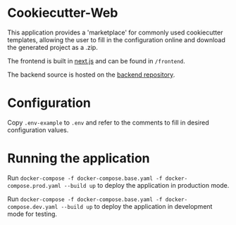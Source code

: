 # Cookiecutter-Web

This application provides a 'marketplace' for commonly used cookiecutter templates, allowing the user to fill in the configuration online and download the generated project as a .zip.

The frontend is built in [next.js](https://nextjs.org/) and can be found in `/frontend`.

The backend source is hosted on the [backend repository](https://git.scc.kit.edu/m-team/ai/cookiecutter-web-backend).

# Configuration

Copy `.env-example` to `.env` and refer to the comments to fill in desired configuration values.

# Running the application

Run `docker-compose -f docker-compose.base.yaml -f docker-compose.prod.yaml --build up` to deploy the application in production mode.

Run `docker-compose -f docker-compose.base.yaml -f docker-compose.dev.yaml --build up` to deploy the application in development mode for testing.
